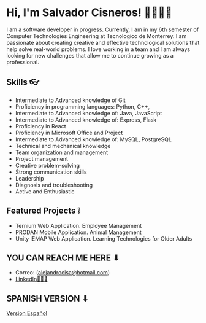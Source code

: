 # Hi, I'm Salvador Cisneros! 👋👨🏽‍💻

I am a software developer in progress. Currently, I am in my 6th semester of Computer Technologies Engineering at Tecnologico de Monterrey. I am passionate about creating creative and effective technological solutions that help solve real-world problems. I love working in a team and I am always looking for new challenges that allow me to continue growing as a professional.

## Skills 👓

- Intermediate to Advanced knowledge of Git
- Proficiency in programming languages: Python, C++,
- Intermediate to Advanced knowledge of: Java, JavaScript
- Intermediate to Advanced knowledge of: Express, Flask
- Proficiency in React
- Proficiency in Microsoft Office and Project
- Intermediate to Advanced knowledge of: MySQL, PostgreSQL
- Technical and mechanical knowledge
- Team organization and management
- Project management
- Creative problem-solving
- Strong communication skills
- Leadership
- Diagnosis and troubleshooting
- Active and Enthusiastic

## Featured Projects ❕

- Ternium Web Application. Employee Management
- PRODAN Mobile Application. Animal Management
- Unity IEMAP Web Application. Learning Technologies for Older Adults

## YOU CAN REACH ME HERE ⬇

- Correo: (alejandrocisa@hotmail.com)
- [LinkedIn👨🏽‍🎓](https://www.linkedin.com/in/salvador-cisneros-1b1483234/)



## SPANISH VERSION ⬇

[Version Español](https://github.com/SalvadorCisneros/SalvadorCisnerosES.git)



